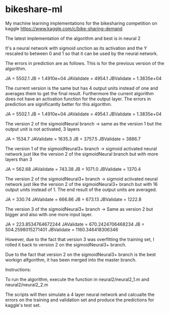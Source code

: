 # bikeshare-ml
My machine learning implementations for the bikesharing competition on kaggle https://www.kaggle.com/c/bike-sharing-demand

The latest implementation of the algorithm and best is in neural 2

It's a neural network with sigmoid unction as its activation and the Y rescaled to between 0 and 1 so that it can be used by the neural network.

The errors in prediction are as follows. This is for the previous version of the algorithm.

JA =  5502.1
JB =    1.4910e+04
JAValidate =  4954.1
JBValidate =    1.3835e+04

The current version is the same but has 4 output units instead of one and averages them to get the final result. Furthermore the current algorithm does not have an activation function for the output layer. The errors in prediction are significantly better for this algorithm.

JA = 5502.1 JB = 1.4910e+04 JAValidate = 4954.1 JBValidate = 1.3835e+04

The version 2 of the sigmoidNeural branch -> same as the version 1 but the output unit is not activated, 3 layers

JA = 1534.7 JAValidate = 1635.3 JB = 3757.5 JBValidate = 3886.7

The version 1 of the sigmoidNeural3+ branch -> sigmoid activated neural network just like the version 2 of the sigmoidNeural branch but with more layers than 3

JA = 562.68 JAValidate = 743.38 JB = 1071.0 JBValidate = 1370.4

The version 2 of the sigmoidNeural3+ branch -> sigmoid activated neural network just like the version 2 of the sigmoidNeural3+ branch but with 16 output units instead of 1. The end result of the output units are averaged.

JA = 330.74 JAValidate = 666.86 JB = 673.13 JBValidate = 1222.8

The version 3 of the sigmoidNeural3+ branch -> Same as version 2 but bigger and also with one more input layer.

JA = 223.8534764672244 JAValidate = 670.2424706468234 JB = 504.2598015271401 JBValidate = 1160.346418306346

However, due to the fact that version 3 was overfitting the training set, I rolled it back to version 2 on the sigmoidNeural3+ branch.

Due to the fact that version 2 on the sigmoidNeural3+ branch is the best workign alfgorithm, it has been merged into the master branch.

Instructions:

To run the algorithm, execute the function in neural2/neural2_1.m and neural2/neural2_2.m

The scripts will then simulate a 4 layer neural network and calcualte the errors on the training and validation set and produce the predictions for kaggle's test set.